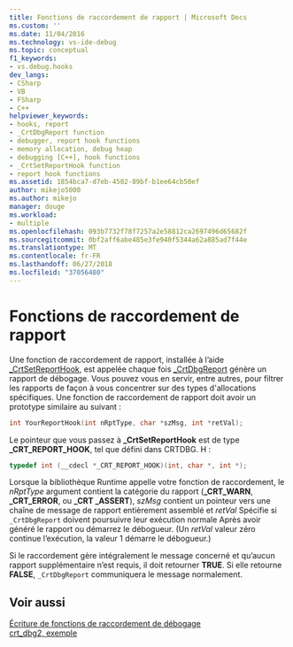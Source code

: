 ```yaml
---
title: Fonctions de raccordement de rapport | Microsoft Docs
ms.custom: ''
ms.date: 11/04/2016
ms.technology: vs-ide-debug
ms.topic: conceptual
f1_keywords:
- vs.debug.hooks
dev_langs:
- CSharp
- VB
- FSharp
- C++
helpviewer_keywords:
- hooks, report
- _CrtDbgReport function
- debugger, report hook functions
- memory allocation, debug heap
- debugging [C++], hook functions
- _CrtSetReportHook function
- report hook functions
ms.assetid: 1854bca7-d7eb-4502-89bf-b1ee64cb50ef
author: mikejo5000
ms.author: mikejo
manager: douge
ms.workload:
- multiple
ms.openlocfilehash: 093b7732f78f7257a2e58812ca2697496d65682f
ms.sourcegitcommit: 0bf2aff6abe485e3fe940f5344a62a885ad7f44e
ms.translationtype: MT
ms.contentlocale: fr-FR
ms.lasthandoff: 06/27/2018
ms.locfileid: "37056480"
---
```

# <a name="report-hook-functions"></a>Fonctions de raccordement de rapport
Une fonction de raccordement de rapport, installée à l’aide [_CrtSetReportHook](/cpp/c-runtime-library/reference/crtsetreporthook), est appelée chaque fois [_CrtDbgReport](/cpp/c-runtime-library/reference/crtdbgreport-crtdbgreportw) génère un rapport de débogage. Vous pouvez vous en servir, entre autres, pour filtrer les rapports de façon à vous concentrer sur des types d'allocations spécifiques. Une fonction de raccordement de rapport doit avoir un prototype similaire au suivant :  
  
```cpp
int YourReportHook(int nRptType, char *szMsg, int *retVal);  
```  
  
 Le pointeur que vous passez à **_CrtSetReportHook** est de type **_CRT_REPORT_HOOK**, tel que défini dans CRTDBG. H :  
  
```cpp
typedef int (__cdecl *_CRT_REPORT_HOOK)(int, char *, int *);  
```  
  
 Lorsque la bibliothèque Runtime appelle votre fonction de raccordement, le *nRptType* argument contient la catégorie du rapport (**_CRT_WARN**, **_CRT_ERROR**, ou **_CRT _ASSERT**), *szMsg* contient un pointeur vers une chaîne de message de rapport entièrement assemblé et *retVal* Spécifie si `_CrtDbgReport` doivent poursuivre leur exécution normale Après avoir généré le rapport ou démarrez le débogueur. (Un *retVal* valeur zéro continue l’exécution, la valeur 1 démarre le débogueur.)  
  
 Si le raccordement gère intégralement le message concerné et qu’aucun rapport supplémentaire n’est requis, il doit retourner **TRUE**. Si elle retourne **FALSE**, `_CrtDbgReport` communiquera le message normalement.  
  
## <a name="see-also"></a>Voir aussi  
 [Écriture de fonctions de raccordement de débogage](../debugger/debug-hook-function-writing.md)   
 [crt_dbg2, exemple](http://msdn.microsoft.com/en-us/21e1346a-6a17-4f57-b275-c76813089167)
